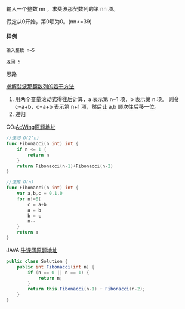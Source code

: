 输入一个整数 nn ，求斐波那契数列的第 nn 项。

假定从0开始，第0项为0。(nn<=39)

#### 样例

```
输入整数 n=5 

返回 5
```

思路

[求解斐波那契数列的若干方法](https://www.acwing.com/blog/content/25/)

1. 用两个变量滚动式得往后计算，a 表示第 n−1 项，b 表示第 n 项。
   则令 c=a+b，c=a+b 表示第 n+1 项，然后让 a,b 顺次往后移一位。
2. 递归

GO:[AcWing原题地址](https://www.acwing.com/problem/content/19/)

```go
//递归 O(2^n)
func Fibonacci(n int) int {
    if n <= 1 {
        return n
    }
    return Fibonacci(n-1)+Fibonacci(n-2)
}
```

```go
//递推 O(n)
func Fibonacci(n int) int {
    var a,b,c = 0,1,0
    for n!=0{
        c = a+b
        a = b
        b = c
        n--
    }
    return a
}
```

JAVA:[牛课网原题地址]()

```java
public class Solution {
    public int Fibonacci(int n) {
        if (n == 0 || n == 1) {
            return n;
        }
        return this.Fibonacci(n-1) + Fibonacci(n-2);
    }
}
```

